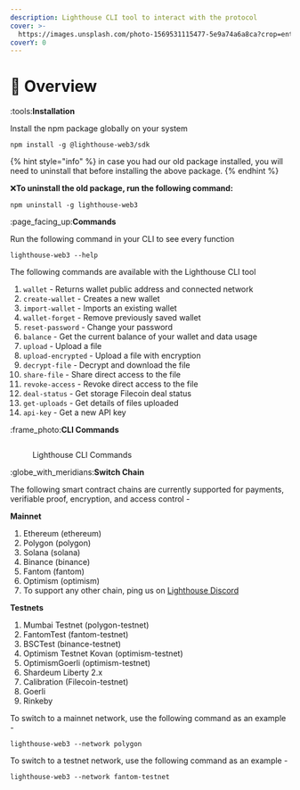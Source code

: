 ```yaml
---
description: Lighthouse CLI tool to interact with the protocol
cover: >-
  https://images.unsplash.com/photo-1569531115477-5e9a74a6a8ca?crop=entropy&cs=tinysrgb&fm=jpg&ixid=MnwxOTcwMjR8MHwxfHNlYXJjaHwzfHxvdmVydmlld3xlbnwwfHx8fDE2NjMwNzI2MTQ&ixlib=rb-1.2.1&q=80
coverY: 0
---
```


# 📃 Overview

:tools:**Installation**

Install the npm package globally on your system

```
npm install -g @lighthouse-web3/sdk
```

{% hint style="info" %}
in case you had our old package installed, you will need to uninstall that before installing the above package.
{% endhint %}

:x:**To uninstall the old package, run the following command:**

```
npm uninstall -g lighthouse-web3
```

:page\_facing\_up:**Commands**

Run the following command in your CLI to see every function

```
lighthouse-web3 --help
```

The following commands are available with the Lighthouse CLI tool

1. `wallet` - Returns wallet public address and connected network
2. `create-wallet` - Creates a new wallet
3. `import-wallet` - Imports an existing wallet
4. `wallet-forget` - Remove previously saved wallet
5. `reset-password` - Change your password
6. `balance` - Get the current balance of your wallet and data usage
7. `upload` - Upload a file
8. `upload-encrypted` - Upload a file with encryption
9. `decrypt-file` - Decrypt and download the file
10. `share-file` - Share direct access to the file
11. `revoke-access` - Revoke direct access to the file
12. `deal-status` - Get storage Filecoin deal status
13. `get-uploads` - Get details of files uploaded
14. `api-key` - Get a new API key

:frame\_photo:**CLI Commands**

<figure><img src="../.gitbook/assets/Screenshot 2023-01-18 at 4.12.21 PM.png" alt=""><figcaption><p>Lighthouse CLI Commands</p></figcaption></figure>

:globe\_with\_meridians:**Switch Chain**

The following smart contract chains are currently supported for payments, verifiable proof, encryption, and access control -

**Mainnet**

1. Ethereum (ethereum)
2. Polygon (polygon)
3. Solana (solana)
4. Binance (binance)
5. Fantom (fantom)
6. Optimism (optimism)
7. To support any other chain, ping us on [Lighthouse Discord](https://discord.com/invite/c4a4CGCdJG)

**Testnets**

1. Mumbai Testnet (polygon-testnet)
2. FantomTest (fantom-testnet)
3. BSCTest (binance-testnet)
4. Optimism Testnet Kovan (optimism-testnet)&#x20;
5. OptimismGoerli (optimism-testnet)
6. Shardeum Liberty 2.x
7. Calibration (Filecoin-testnet)
8. Goerli
9. Rinkeby

To switch to a mainnet network, use the following command as an example -

```
lighthouse-web3 --network polygon
```

To switch to a testnet network, use the following command as an example -

```
lighthouse-web3 --network fantom-testnet
```
